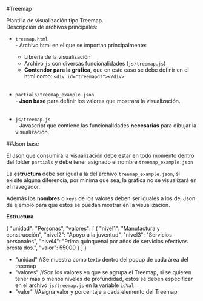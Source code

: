 #Treemap

Plantilla de visualización tipo Treemap.<br>
Descripción de archivos principales:

- `treemap.html` <br>- Archivo html en el que se importan principalmente:
  * Librería de la visualización
  * Archivo `js` con diversas funcionalidades (`js/treemap.js`)
  * **Contendor para la gráfica**, que en este caso se debe definir en el html como: `<div id="treemapd3"></div>`<br><br>
  
  
- `partials/treemap_example.json`<br>- **Json base** para definir los valores que mostrará la visualización.<br><br>

- `js/treemap.js`<br>- Javascript que contiene las funcionalidades **necesarias** para dibujar la visualización.

##Json base

El Json que consumirá la visualización debe estar en todo momento dentro del folder `partials` y debe tener asignado el nombre `treemap_example.json`<br>

La **estructura** debe ser igual a la del archivo `treemap_example.json`, si exisite alguna diferencia, por mínima que sea, la gráfica no se visualizará en el navegador.

Además los **nombres** o `keys` de los valores deben ser iguales a los dej Json de ejemplo para que estos se puedan mostrar en la visualización.

**Estructura**


{
	"unidad": "Personas",
	"valores": [
		{
			"nivel1": "Manufactura y construcción",
			"nivel2": "Apoyo a la juventud",
			"nivel3": "Servicios personales",
			"nivel4": "Prima quinquenal por años de servicios efectivos presta dos.",
			"valor": 55000
		}
	]
}

- "unidad" //Se muestra como texto dentro del popup de cada área del treemap
- "valores" //Son los valores en que se agrupa el Treemap, si se quieren tener más o menos niveles de profundidad, estos se deben especificar en el archivo `js/treemap.js` en la variable `idVal`
- "valor" //Asigna valor y porcentaje a cada elemento del Treemap
